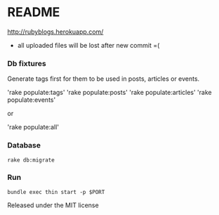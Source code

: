 # README

http://rubyblogs.herokuapp.com/

* all uploaded files will be lost after new commit =(

### Db fixtures

Generate tags first for them to be used in posts, articles or events.

'rake populate:tags'
'rake populate:posts'
'rake populate:articles'
'rake populate:events'

or

'rake populate:all'

### Database 

`rake db:migrate`

### Run

`bundle exec thin start -p $PORT`

Released under the MIT license